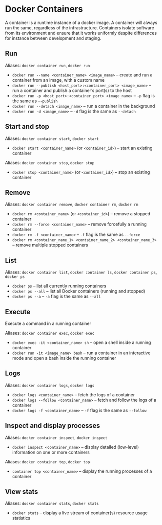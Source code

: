# Docker Containers

A container is a runtime instance of a docker image. A container will always run the same, regardless of the infrastructure. Containers isolate software from its environment and ensure that it works uniformly despite differences for instance between development and staging.

## Run

Aliases: `docker container run`, `docker run`

- `docker run --name <container_name> <image_name>` – create and run a container from an image, with a custom name
- `docker run --publish <host_port>:<container_port> <image_name>` – run a container and publish a container’s port(s) to the host
- `docker run -p <host_port>:<container_port> <image_name>` – `-p` flag is the same as `--publish`
- `docker run --detach <image_name>` – run a container in the background
- `docker run -d <image_name>` – `-d` flag is the same as `--detach`

## Start and stop

Aliases: `docker container start`, `docker start`

- `docker start <container_name>` (or `<container_id>`) – start an existing container

Aliases: `docker container stop`, `docker stop`

- `docker stop <container_name>` (or `<container_id>`) – stop an existing container

## Remove

Aliases: `docker container remove`, `docker container rm`, `docker rm`

- `docker rm <container_name>` (or `<container_id>`) – remove a stopped container
- `docker rm --force <container_name>` – remove forcefully a running container
- `docker rm -f <container_name>` – `-f` flag is the same as `--force`
- `docker rm <container_name_1> <container_name_2> <container_name_3>` – remove multiple stopped containers

## List

Aliases: `docker container list`, `docker container ls`, `docker container ps`, `docker ps`

- `docker ps` – list all currently running containers
- `docker ps --all` – list all Docker containers (running and stopped)
- `docker ps --a` – `-a` flag is the same as `--all`

## Execute

Execute a command in a running container

Aliases: `docker container exec`, `docker exec`

- `docker exec -it <container_name> sh` – open a shell inside a running container
- `docker run -it <image_name> bash` – run a container in an interactive mode and open a bash inside the running container

## Logs

Aliases: `docker container logs`, `docker logs`

- `docker logs <container_name>` – fetch the logs of a container
- `docker logs --follow <container_name>` – fetch and follow the logs of a container
- `docker logs -f <container_name>` – `-f` flag is the same as `--follow`

## Inspect and display processes

Aliases: `docker container inspect`, `docker inspect`

- `docker inspect <container_name>` – display detailed (low-level) information on one or more containers

Aliases: `docker container top`, `docker top`

- `container top <container_name>` – display the running processes of a container

## View stats

Aliases: `docker container stats`, `docker stats`

- `docker stats` – display a live stream of container(s) resource usage statistics
